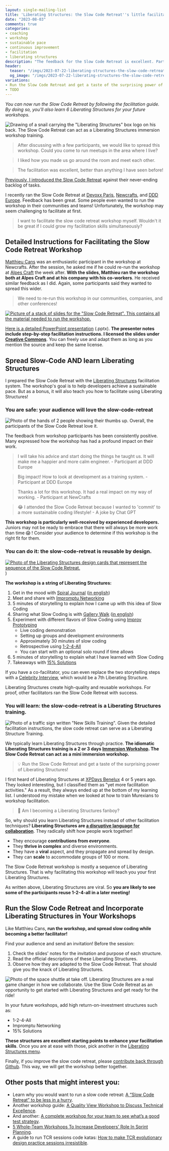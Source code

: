 ```yaml
---
layout: single-mailing-list
title: 'Liberating Structures: the Slow Code Retreat''s little facilitation secret'
date: "2023-08-03"
comments: true
categories:
- coaching
- workshop
- sustainable pace
- continuous improvement
- facilitation
- liberating structures
description: "The feedback for the Slow Code Retreat is excellent. Participants even want to run it in their circles! You can now run the Slow Code Retreat by following the facilitation guide. By doing so, you'll spread slow coding while learning 6 Liberating Structures for your future workshops."
header:
  teaser: "/imgs/2023-07-22-liberating-structures-the-slow-code-retreat-s-little-facilitation-secret/snail-carrying-liberating-structures-teaser.jpg"
  og_image: "/imgs/2023-07-22-liberating-structures-the-slow-code-retreat-s-little-facilitation-secret/snail-carrying-liberating-structures-og.jpg"
variations:
- Run the Slow Code Retreat and get a taste of the surprising power of Liberating Structures!
- TODO
---
```

_You can now run the Slow Code Retreat by following the facilitation guide. By doing so, you'll also learn 6 Liberating Structures for your future workshops._

![Drawing of a snail carrying the "Liberating Structures" box logo on his back. The Slow Code Retreat can act as a Liberating Structures immersion workshop training.]({{site.url}}/imgs/2023-07-22-liberating-structures-the-slow-code-retreat-s-little-facilitation-secret/snail-carrying-liberating-structures.jpg)

> After discussing with a few participants, we would like to spread this workshop. Could you come to run meetups in the area where I live? 

> I liked how you made us go around the room and meet each other.

> The facilitation was excellent, better than anything I have seen before!

[Previously, I introduced the Slow Code Retreat]({{site.url}}/a-slow-code-retreat-to-be-less-in-a-hurry/) against their never-ending backlog of tasks.  

I recently ran the Slow Code Retreat at [Devoxx Paris](https://cfp.devoxx.fr/2023/talk/CVD-6398/(Slow_(code)_retreat)), [Newcrafts](https://ncrafts.io/), and [DDD Europe](https://dddeurope.com/). Feedback has been great. Some people even wanted to run the workshop in their communities and teams! Unfortunately, the workshop may seem challenging to facilitate at first.

> I want to facilitate the slow code retreat workshop myself. Wouldn't it be great if I could grow my facilitation skills simultaneously?   

## Detailed Instructions for Facilitating the Slow Code Retreat Workshop

[Matthieu Cans](https://twitter.com/mathieucans) was an enthusiastic participant in the workshop at Newcrafts. After the session, he asked me if he could re-run the workshop at [Alpes Craft](https://www.alpescraft.fr/) the week after. **With the slides, Matthieu ran the workshop both at Alpes Craft and at his company with his co-workers**. He received similar feedback as I did. Again, some participants said they wanted to spread this wider.  

> We need to re-run this workshop in our communities, companies, and other conferences!

[![Picture of a stack of slides for the "Slow Code Retreat". This contains all the material needed to run the workshop.]({{site.url}}/imgs/2023-07-22-liberating-structures-the-slow-code-retreat-s-little-facilitation-secret/slow-code-retreat-workshop-slides.jpg)](https://github.com/philou/Kata-Slow-Code/raw/master/slow%20(code)%20retreat.pptx)

[Here is a detailed PowerPoint presentation](https://github.com/philou/Kata-Slow-Code/raw/master/slow%20(code)%20retreat.pptx) (.pptx). **The presenter notes include step-by-step facilitation instructions. I licensed the slides under [Creative Commons](https://creativecommons.org/licenses/by-sa/4.0/)**. You can freely use and adapt them as long as you mention the source and keep the same license.

## Spread Slow-Code AND learn Liberating Structures

I prepared the Slow Code Retreat with the [Liberating Structures](https://www.liberatingstructures.com/) facilitation system. The workshop's goal is to help developers achieve a sustainable pace. But as a bonus, it will also teach you how to facilitate using Liberating Structures!

### You are safe: your audience will love the slow-code-retreat

![Photo of the hands of 2 people showing their thumbs up. Overall, the participants of the Slow Code Retreat love it.]({{site.url}}/imgs/2023-07-22-liberating-structures-the-slow-code-retreat-s-little-facilitation-secret/thumbs-up.jpg)

The feedback from workshop participants has been consistently positive. Many expressed how the workshop has had a profound impact on their work.

> I will take his advice and start doing the things he taught us. It will make me a happier and more calm engineer. - Participant at DDD Europe

> Big impact! How to look at development as a training system. - Participant at DDD Europe

> Thanks a lot for this workshop. It had a real impact on my way of working. - Participant at NewCrafts

> 😂 I attended the Slow Code Retreat because I wanted to 'commit' to a more sustainable coding lifestyle! - A joke by Chat GPT

**This workshop is particularly well-received by experienced developers.** Juniors may not be ready to embrace that there will always be more work than time 😱 ! Consider your audience to determine if this workshop is the right fit for them.

### You can do it: the slow-code-retreat is reusable by design.

[![Photo of the Liberating Structures design cards that represent the sequence of the Slow Code Retreat.]({{site.url}}/imgs/2023-07-22-liberating-structures-the-slow-code-retreat-s-little-facilitation-secret/slow-code-retreat-liberating-structure-string-cards-small.jpg)]({{site.url}}/imgs/2023-07-22-liberating-structures-the-slow-code-retreat-s-little-facilitation-secret/slow-code-retreat-liberating-structure-string-cards.jpg))

**The workshop is a string of Liberating Structures:**

1. Get in the mood with [Spiral Journal](https://liberatingstructures.de/spiral-journal/) ([in english](https://liberatingstructures-de.translate.goog/spiral-journal/?_x_tr_sl=auto&_x_tr_tl=english))
2. Meet and share with [Impromptu Networking](https://www.liberatingstructures.com/2-impromptu-networking/)
3. 5 minutes of storytelling to explain how I came up with this idea of Slow Coding
4. Sharing what Slow Coding is with [Gallery Walk](https://liberatingstructures.de/gallery-walk/) ([in english](https://liberatingstructures-de.translate.goog/gallery-walk/?_x_tr_sl=auto&_x_tr_tl=english))
5. Experiment with different flavors of Slow Coding using [Improv Prototyping](https://www.liberatingstructures.com/15-improv-prototyping/)
	- Live coding demonstration
	- Setting up groups and development environments
	- Approximately 30 minutes of slow coding
	- Retrospective using [1-2-4-All](https://www.liberatingstructures.com/1-1-2-4-all/)
	- You can start with an optional solo round if time allows
6. 5 minutes of storytelling to explain what I have learned with Slow Coding
7. Takeaways with [15% Solutions](https://www.liberatingstructures.com/7-15-solutions/)

If you have a co-facilitator, you can even replace the two storytelling steps with a [Celebrity Interview](https://www.liberatingstructures.com/22-celebrity-interview/), which would be a 7th Liberating Structure.

Liberating Structures create high-quality and reusable workshops. For proof, other facilitators ran the Slow Code Retreat with success.

### You will learn: the slow-code-retreat is a Liberating Structures training.

![Photo of a traffic sign written "New Skills Training". Given the detailed facilitation instructions, the slow code retreat can serve as a Liberating Structure Training.]({{site.url}}/imgs/2023-07-22-liberating-structures-the-slow-code-retreat-s-little-facilitation-secret/traffic-signs-new-skills.jpg)

We typically learn Liberating Structures through practice. **The idiomatic Liberating Structures training is a 2 or 3 days [Immersion Workshop](https://www.liberatingstructures.com/immersion-workshops). The Slow Code Retreat can act as a mini immersion workshop.**

> 💡 Run the Slow Code Retreat and get a taste of the surprising power of Liberating Structures!

I first heard of Liberating Structures at [XPDays Benelux](https://xpdaysbenelux.org/) 4 or 5 years ago. They looked interesting, but I classified them as "yet more facilitation activities." As a result, they always ended up at the bottom of my learning list. I understood my mistake when we looked at how to train Murexians to workshop facilitation.

> 🤣 Am I becoming a Liberating Structures fanboy?

So, why should you learn Liberating Structures instead of other facilitation techniques? **Liberating Structures are [a disruptive language for collaboration](https://medium.com/the-liberators/liberating-structures-should-be-everywhere-people-interact-4c816ae512bb)**. They radically shift how people work together!

- They encourage **contributions from everyone**.
- They **thrive in complex** and diverse environments.
- They have a **viral** aspect, and they propagate and spread by design.
- They can **scale** to accommodate groups of 100 or more.

The Slow Code Retreat workshop is mostly a sequence of Liberating Structures. That is why facilitating this workshop will teach you your first Liberating Structures.

As written above, Liberating Structures are viral. So **you are likely to see some of the participants reuse 1-2-4-all in a later meeting!**

## Run the Slow Code Retreat and Incorporate Liberating Structures in Your Workshops

Like Matthieu Cans, **run the workshop, and spread slow coding while becoming a better facilitator!**

Find your audience and send an invitation! Before the session:
1. Check the slides' notes for the invitation and purpose of each structure.
2. Read the official descriptions of these Liberating Structures.
3. Observe how they are adapted to the Slow Code Retreat.
That should give you the knack of Liberating Structures.

![Photo of the space shuttle at take off. Liberating Structures are a real game changer in how we collaborate. Use the Slow Code Retreat as an opportunity to get started with Liberating Structures and get ready for the ride!]({{site.url}}/imgs/2023-07-22-liberating-structures-the-slow-code-retreat-s-little-facilitation-secret/space-shuttle-take-off.jpg)

In your future workshops, add high return-on-investment structures such as:
- 1-2-4-All
- Impromptu Networking
- 15% Solutions

**These structures are excellent starting points to enhance your facilitation skills**. Once you are at ease with those, pick another in the [Liberating Structures menu](https://www.liberatingstructures.com/ls/).

Finally, if you improve the slow code retreat, please [contribute back through Github](https://github.com/philou/Kata-Slow-Code). This way, we will get the workshop better together.

## Other posts that might interest you:

- Learn why you would want to run a slow code retreat: [A “Slow Code Retreat” to be less in a hurry]({{site.url}}/a-slow-code-retreat-to-be-less-in-a-hurry/).
- Another workshop guide: [A Quality View Workshop to Discuss Technical Excellence]({{site.url}}/a-quality-view-workshop-to-discuss-technical-excellence/).
- And another: [A complete workshop for your team to see what’s a good test strategy]({{site.url}}/a-complete-workshop-for-your-team-to-see-what-s-a-good-test-strategy/).
- [5 Whole-Team Workshops To Increase Developers’ Role In Sprint Planning]({{site.url}}/5-whole-team-workshops-to-increase-developers-role-in-sprint-planning/).
- A guide to run TCR sessions code katas: [How to make TCR evolutionary design practice sessions irresistible]({{site.url}}/how-to-make-tcr-evolutionary-design-practice-sessions-irresistible/).